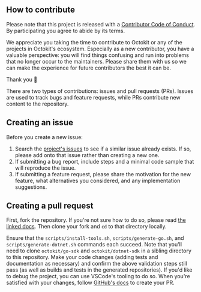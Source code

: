 ## How to contribute

Please note that this project is released with a [Contributor Code of Conduct](./CODE_OF_CONDUCT.md). By participating you agree to abide by its terms.

We appreciate you taking the time to contribute to Octokit or any of the projects in Octokit's ecosystem. Especially as a new contributor, you have a valuable perspective: you will find things confusing and run into problems that no longer occur to the maintainers. Please share them with us so we can make the experience for future contributors the best it can be.

Thank you 💖

There are two types of contributions: issues and pull requests (PRs). Issues are used to track bugs and feature requests, while PRs contribute new content to the repository.

## Creating an issue

Before you create a new issue:
1. Search the [project's issues](https://github.com/octokit/dotnet-sdk/issues) to see if a similar issue already exists. If so, please add onto that issue rather than creating a new one.
1. If submitting a bug report, include steps and a minimal code sample that will reproduce the issue.
1. If submitting a feature request, please share the motivation for the new feature, what alternatives you considered, and any implementation suggestions.

## Creating a pull request

First, fork the repository. If you're not sure how to do so, please read [the linked docs](https://docs.github.com/en/pull-requests/collaborating-with-pull-requests/working-with-forks/fork-a-repo). Then clone your fork and `cd` to that directory locally.

Ensure that the `scripts/install-tools.sh`, `scripts/generate-go.sh`, and `scripts/generate-dotnet.sh` commands each succeed. Note that you'll need to clone `octokit/go-sdk` and `octokit/dotnet-sdk` in a sibling directory to this repository. Make your code changes (adding tests and documentation as necessary) and confirm the above validation steps still pass (as well as builds and tests in the generated repositories). If you'd like to debug the project, you can use VSCode's tooling to do so. When you're satisfied with your changes, follow [GitHub's docs](https://docs.github.com/en/pull-requests/collaborating-with-pull-requests/proposing-changes-to-your-work-with-pull-requests/creating-a-pull-request) to create your PR.
